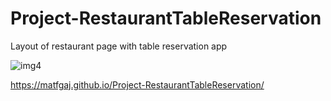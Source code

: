 # Project-RestaurantTableReservation
Layout of restaurant page with table reservation app

![img4](https://user-images.githubusercontent.com/62957698/85074830-7d755c00-b1bd-11ea-8f9b-ef73e993f4c8.png)


https://matfgaj.github.io/Project-RestaurantTableReservation/
